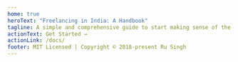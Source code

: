 ```yaml
---
home: true
heroText: "Freelancing in India: A Handbook"
tagline: A simple and comprehensive guide to start making sense of the legal framework for Indian freelancers.
actionText: Get Started →
actionLink: /docs/
footer: MIT Licensed | Copyright © 2018-present Ru Singh
---
```

